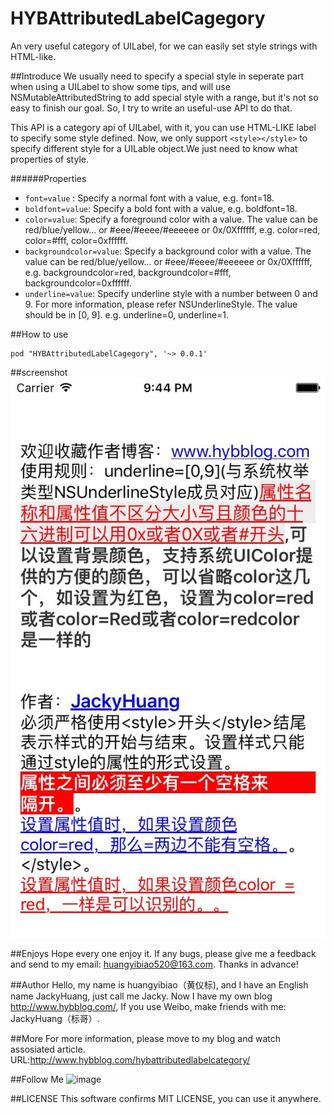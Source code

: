 # HYBAttributedLabelCagegory
An very useful category of UILabel, for we can easily set style strings with HTML-like.

##Introduce
We usually need to specify a special style in seperate part when using a UILabel to show some tips,
and will use NSMutableAttributedString to add special style with a range, but it's not so easy to finish
our goal. So, I try to write an useful-use API to do that.

This API is a category api of UILabel, with it, you can use HTML-LIKE label to specify some style defined.
Now, we only support `<style></style>` to specify different style for a UILable object.We just need to know
what properties of style.

######Properties

* `font=value` : Specify a normal font with a value, e.g. font=18.
* `boldfont=value`: Specify a bold font with a value, e.g. boldfont=18.
* `color=value`: Specify a foreground color with a value. The value can be red/blue/yellow... or #eee/#eeee/#eeeeee or 0x/0Xffffff, e.g. color=red, color=#fff, color=0xffffff.
* `backgroundcolor=value`: Specify a background color with a value. The value can be red/blue/yellow... or #eee/#eeee/#eeeeee or 0x/0Xffffff, e.g. backgroundcolor=red, backgroundcolor=#fff, backgroundcolor=0xffffff.
* `underline=value`: Specify underline style with a number between 0 and 9. For more information, please refer NSUnderlineStyle. The value should be in [0, 9]. e.g. underline=0, underline=1.

##How to use
```
pod "HYBAttributedLabelCagegory", '~> 0.0.1'
```

##screenshot
![image](https://github.com/632840804/HYBAttributedLabelCagegory/blob/master/screenshot.jpg)


##Enjoys
Hope every one enjoy it. If any bugs, please give me a feedback and send to my email: huangyibiao520@163.com. Thanks in advance!

##Author
Hello, my name is huangyibiao（黄仪标), and I have an English name JackyHuang, just call me Jacky.
Now I have my own blog http://www.hybblog.com/, If you use Weibo, make friends with me: JackyHuang（标哥）.

##More
For more information, please move to my blog and watch assosiated article. URL:http://www.hybblog.com/hybattributedlabelcategory/

##Follow Me
![image](https://github.com/CoderJackyHuang/IOSCallJsOrJsCallIOS/blob/master/wx.jpg)

##LICENSE
This software confirms MIT LICENSE, you can use it anywhere.
